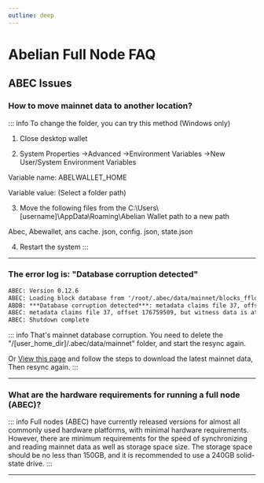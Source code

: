 ```yaml
---
outline: deep
---
```


# Abelian Full Node FAQ

## ABEC Issues

### <Badge type="warning" text="QUESTION" /> How to move mainnet data to another location?

::: info <Badge type="tip" text="ANSWER" />
To change the folder, you can try this method (Windows only)

1. Close desktop wallet

2. System Properties ->Advanced ->Environment Variables ->New User/System Environment Variables

Variable name: ABELWALLET_HOME

Variable value: (Select a folder path)

3. Move the following files from the 
C:\Users\\[username]\AppData\Roaming\Abelian Wallet path to a new path

Abec, Abewallet, ans cache. json, config. json, state.json

4. Restart the system
:::

---

### <Badge type="warning" text="QUESTION" /> The error log is: "Database corruption detected"
```txt
ABEC: Version 0.12.6
ABEC: Loading block database from '/root/.abec/data/mainnet/blocks_ffldb'
ABDB: ***Database corruption detected***: metadata claims file 37, offset 176759509, but witness data is at file 0, offset 0
ABEC: metadata claims file 37, offset 176759509, but witness data is at file 0, offset 0
ABEC: Shutdown complete
```

::: info <Badge type="tip" text="ANSWER" />
That's mainnet database corruption. You need to delete the "/[user_home_dir]/.abec/data/mainnet" folder, and start the resync again.

Or [View this page](/downloads/mainnet-db) and follow the steps to download the latest mainnet data, Then resync again.
:::

---

### <Badge type="warning" text="QUESTION" /> What are the hardware requirements for running a full node (ABEC)?

::: info <Badge type="tip" text="ANSWER" />
Full nodes (ABEC) have currently released versions for almost all commonly used hardware platforms, with minimal hardware requirements. However, there are minimum requirements for the speed of synchronizing and reading mainnet data as well as storage space size. The storage space should be no less than 150GB, and it is recommended to use a 240GB solid-state drive.
:::

---